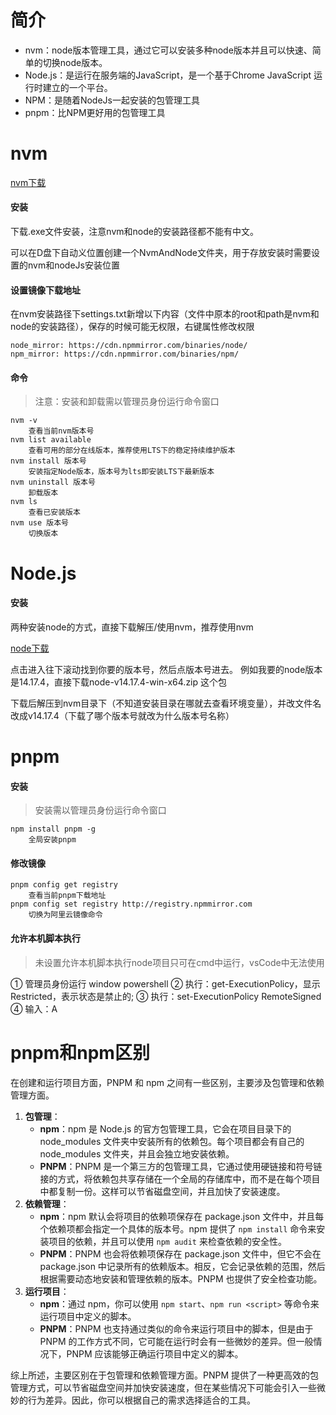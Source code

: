 # 简介

- nvm：node版本管理工具，通过它可以安装多种node版本并且可以快速、简单的切换node版本。
- Node.js：是运行在服务端的JavaScript，是一个基于Chrome JavaScript 运行时建立的一个平台。
- NPM：是随着NodeJs一起安装的包管理工具
- pnpm：比NPM更好用的包管理工具

# nvm

[nvm下载](https://github.com/coreybutler/nvm-windows/releases)

#### 安装

下载.exe文件安装，注意nvm和node的安装路径都不能有中文。

可以在D盘下自动义位置创建一个NvmAndNode文件夹，用于存放安装时需要设置的nvm和nodeJs安装位置

#### 设置镜像下载地址

在nvm安装路径下settings.txt新增以下内容（文件中原本的root和path是nvm和node的安装路径），保存的时候可能无权限，右键属性修改权限

```
node_mirror: https://cdn.npmmirror.com/binaries/node/
npm_mirror: https://cdn.npmmirror.com/binaries/npm/
```

#### 命令

> 注意：安装和卸载需以管理员身份运行命令窗口

```
nvm -v
	查看当前nvm版本号
nvm list available
	查看可用的部分在线版本，推荐使用LTS下的稳定持续维护版本
nvm install 版本号
	安装指定Node版本，版本号为lts即安装LTS下最新版本
nvm uninstall 版本号
	卸载版本
nvm ls
	查看已安装版本
nvm use 版本号
	切换版本
```

# Node.js

#### 安装

两种安装node的方式，直接下载解压/使用nvm，推荐使用nvm

[node下载](https://nodejs.org/dist/)

点击进入往下滚动找到你要的版本号，然后点版本号进去。
例如我要的node版本是14.17.4，直接下载node-v14.17.4-win-x64.zip 这个包

下载后解压到nvm目录下（不知道安装目录在哪就去查看环境变量），并改文件名改成v14.17.4（下载了哪个版本号就改为什么版本号名称）

# pnpm

#### 安装

> 安装需以管理员身份运行命令窗口

```
npm install pnpm -g
	全局安装pnpm
```

#### 修改镜像

```
pnpm config get registry
	查看当前pnpm下载地址
pnpm config set registry http://registry.npmmirror.com
	切换为阿里云镜像命令
```

#### 允许本机脚本执行

> 未设置允许本机脚本执行node项目只可在cmd中运行，vsCode中无法使用

① 管理员身份运行 window powershell
② 执行：get-ExecutionPolicy，显示Restricted，表示状态是禁止的;
③ 执行：set-ExecutionPolicy RemoteSigned
④ 输入：A

# pnpm和npm区别

在创建和运行项目方面，PNPM 和 npm 之间有一些区别，主要涉及包管理和依赖管理方面。

1. **包管理**：
   - **npm**：npm 是 Node.js 的官方包管理工具，它会在项目目录下的 node_modules 文件夹中安装所有的依赖包。每个项目都会有自己的 node_modules 文件夹，并且会独立地安装依赖。
   - **PNPM**：PNPM 是一个第三方的包管理工具，它通过使用硬链接和符号链接的方式，将依赖包共享存储在一个全局的存储库中，而不是在每个项目中都复制一份。这样可以节省磁盘空间，并且加快了安装速度。
2. **依赖管理**：
   - **npm**：npm 默认会将项目的依赖项保存在 package.json 文件中，并且每个依赖项都会指定一个具体的版本号。npm 提供了 `npm install` 命令来安装项目的依赖，并且可以使用 `npm audit` 来检查依赖的安全性。
   - **PNPM**：PNPM 也会将依赖项保存在 package.json 文件中，但它不会在 package.json 中记录所有的依赖版本。相反，它会记录依赖的范围，然后根据需要动态地安装和管理依赖的版本。PNPM 也提供了安全检查功能。
3. **运行项目**：
   - **npm**：通过 npm，你可以使用 `npm start`、`npm run <script>` 等命令来运行项目中定义的脚本。
   - **PNPM**：PNPM 也支持通过类似的命令来运行项目中的脚本，但是由于 PNPM 的工作方式不同，它可能在运行时会有一些微妙的差异。但一般情况下，PNPM 应该能够正确运行项目中定义的脚本。

综上所述，主要区别在于包管理和依赖管理方面。PNPM 提供了一种更高效的包管理方式，可以节省磁盘空间并加快安装速度，但在某些情况下可能会引入一些微妙的行为差异。因此，你可以根据自己的需求选择适合的工具。
